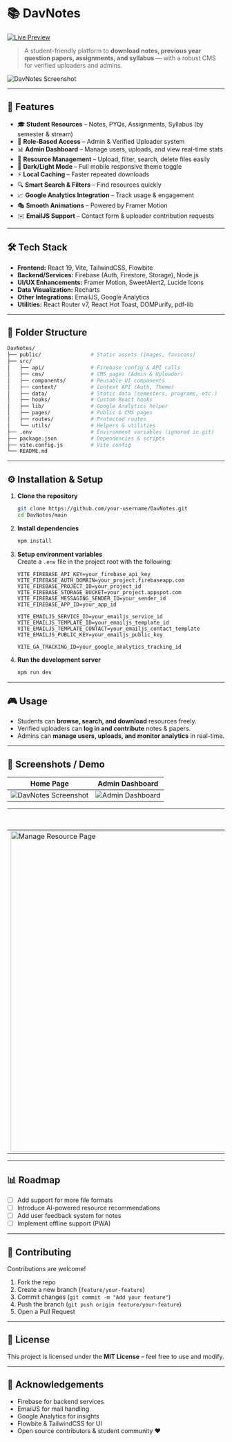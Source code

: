 # 📚 DavNotes  
[![Live Preview](https://img.shields.io/badge/🌐_Live_Preview-00C853?style=for-the-badge&logo=netlify&logoColor=white)](https://davnotes.netlify.app/)

> A student-friendly platform to **download notes, previous year question papers, assignments, and syllabus** — with a robust CMS for verified uploaders and admins.  

![DavNotes Screenshot](https://github.com/user-attachments/assets/b307f2de-d7ba-4945-b300-a418563e3c18)

---

## 🚀 Features

- 🎓 **Student Resources** – Notes, PYQs, Assignments, Syllabus (by semester & stream)  
- 🔑 **Role-Based Access** – Admin & Verified Uploader system  
- 📊 **Admin Dashboard** – Manage users, uploads, and view real-time stats  
- 📂 **Resource Management** – Upload, filter, search, delete files easily  
- 🌙 **Dark/Light Mode** – Full mobile responsive theme toggle  
- ⚡ **Local Caching** – Faster repeated downloads
- 🔍 **Smart Search & Filters** – Find resources quickly  
- 📈 **Google Analytics Integration** – Track usage & engagement  
- 🎭 **Smooth Animations** – Powered by Framer Motion  
- ✉️ **EmailJS Support** – Contact form & uploader contribution requests  

---

## 🛠️ Tech Stack  

- **Frontend:** React 19, Vite, TailwindCSS, Flowbite  
- **Backend/Services:** Firebase (Auth, Firestore, Storage), Node.js  
- **UI/UX Enhancements:** Framer Motion, SweetAlert2, Lucide Icons  
- **Data Visualization:** Recharts  
- **Other Integrations:** EmailJS, Google Analytics  
- **Utilities:** React Router v7, React Hot Toast, DOMPurify, pdf-lib  

---

## 📂 Folder Structure  

```bash
DavNotes/
├── public/                # Static assets (images, favicons)
├── src/
│   ├── api/               # Firebase config & API calls
│   ├── cms/               # CMS pages (Admin & Uploader)
│   ├── components/        # Reusable UI components
│   ├── context/           # Context API (Auth, Theme)
│   ├── data/              # Static data (semesters, programs, etc.)
│   ├── hooks/             # Custom React hooks
│   ├── lib/               # Google Analytics helper
│   ├── pages/             # Public & CMS pages
│   ├── routes/            # Protected routes
│   └── utils/             # Helpers & utilities
├── .env                   # Environment variables (ignored in git)
├── package.json           # Dependencies & scripts
├── vite.config.js         # Vite config
└── README.md
```

---

## ⚙️ Installation & Setup  

1. **Clone the repository**  
   ```bash
   git clone https://github.com/your-username/DavNotes.git
   cd DavNotes/main
   ```

2. **Install dependencies**  
   ```bash
   npm install
   ```

3. **Setup environment variables**  
   Create a `.env` file in the project root with the following:  

   ```env
   VITE_FIREBASE_API_KEY=your_firebase_api_key
   VITE_FIREBASE_AUTH_DOMAIN=your_project.firebaseapp.com
   VITE_FIREBASE_PROJECT_ID=your_project_id
   VITE_FIREBASE_STORAGE_BUCKET=your_project.appspot.com
   VITE_FIREBASE_MESSAGING_SENDER_ID=your_sender_id
   VITE_FIREBASE_APP_ID=your_app_id

   VITE_EMAILJS_SERVICE_ID=your_emailjs_service_id
   VITE_EMAILJS_TEMPLATE_ID=your_emailjs_template_id
   VITE_EMAILJS_TEMPLATE_CONTACT=your_emailjs_contact_template
   VITE_EMAILJS_PUBLIC_KEY=your_emailjs_public_key

   VITE_GA_TRACKING_ID=your_google_analytics_tracking_id
   ```

4. **Run the development server**  
   ```bash
   npm run dev
   ```

---

## 🎮 Usage  

- Students can **browse, search, and download** resources freely.  
- Verified uploaders can **log in and contribute** notes & papers.  
- Admins can **manage users, uploads, and monitor analytics** in real-time.  

---

## 📸 Screenshots / Demo  

| Home Page | Admin Dashboard |
|-----------|-----------------|
| ![DavNotes Screenshot](https://github.com/user-attachments/assets/b307f2de-d7ba-4945-b300-a418563e3c18) | ![Admin Dashboard](https://github.com/user-attachments/assets/891ed413-77a1-4d89-ab35-ccf9a19ec67c) |

| Manage Resource Page | Mobile View |
|----------------------|-------------|
| <img width="1581" height="741" alt="Manage Resource Page" src="https://github.com/user-attachments/assets/86d22853-8885-49e5-b137-61cab1163937" /> | ![Mobile View](https://github.com/user-attachments/assets/9a19b143-7bb3-4def-99fc-d4bdacd78fdf) |

---

## 📊 Roadmap  

- [ ] Add support for more file formats  
- [ ] Introduce AI-powered resource recommendations  
- [ ] Add user feedback system for notes  
- [ ] Implement offline support (PWA)  

---

## 🤝 Contributing  

Contributions are welcome!  

1. Fork the repo  
2. Create a new branch (`feature/your-feature`)  
3. Commit changes (`git commit -m "Add your feature"`)  
4. Push the branch (`git push origin feature/your-feature`)  
5. Open a Pull Request  

---

## 📜 License  

This project is licensed under the **MIT License** – feel free to use and modify.  

---

## 🙏 Acknowledgements  

- Firebase for backend services  
- EmailJS for mail handling  
- Google Analytics for insights  
- Flowbite & TailwindCSS for UI  
- Open source contributors & student community ❤️  
